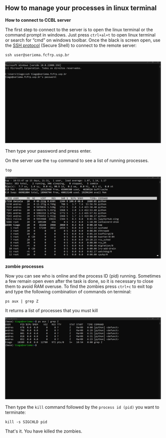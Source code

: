 ## How to manage your processes in linux terminal

**How to connect to CCBL server**

The first step to connect to the server is to open the linux terminal or the command prompt in windows. Just press `ctrl+al+t` to open linux terminal or search for “cmd” on windows toolbar. Once the black is screen open, use the [SSH protocol](https://computational-chemical-biology.github.io/ccbl_tutorials/ssh/) (Secure Shell) to connect to the remote server:

```
ssh user@seriema.fcfrp.usp.br 

```
![Example of command prompt](img/term/cmd.png)

Then type your password and press enter.

On the server use the `top` command to see a list of running processes.

```
top
```

![Top command](img/term/top.png)

**zombie processes**

Now you can see who is online and the process ID (pid) running. Sometimes a few remain open even after the task is done, so it is necessary to close them to avoid RAM overuse. To find the zombies press `ctrl+c` to exit top and type the following combination of commands on terminal:

```
ps aux | grep Z
```
It returns a list of processes that you must kill

![Zombie list](img/term/zombie.png)

Then type the `kill` command followed by the `process id (pid)` you want to terminate:

```
kill -s SIGCHLD pid
```

That's it. You have killed the zombies.
